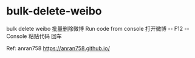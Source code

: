 # bulk-delete-weibo
bulk delete weibo 批量删除微博
Run code from console 
打开微博 -- F12 -- Console 粘贴代码 回车


Ref: anran758 https://anran758.github.io/ 

